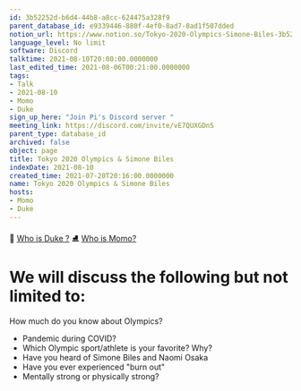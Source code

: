 ```yaml
---
id: 3b52252d-b6d4-44b8-a8cc-624475a328f9
parent_database_id: e9339446-880f-4ef0-8ad7-8ad1f507dded
notion_url: https://www.notion.so/Tokyo-2020-Olympics-Simone-Biles-3b52252db6d444b8a8cc624475a328f9
language_level: No limit
software: Discord
talktime: 2021-08-10T20:00:00.0000000
last_edited_time: 2021-08-06T00:21:00.0000000
tags:
- Talk
- 2021-08-10
- Momo
- Duke
sign_up_here: "Join Pi's Discord server "
meeting_link: https://discord.com/invite/vE7QUXGDnS
parent_type: database_id
archived: false
object: page
title: Tokyo 2020 Olympics & Simone Biles
indexDate: 2021-08-10
created_time: 2021-07-20T20:16:00.0000000
name: Tokyo 2020 Olympics & Simone Biles
hosts:
- Momo
- Duke
---
```



👑   [Who is Duke ?](/e0958ccc596f4efea798c99507f0f16e) 
⛸️  [Who is Momo?](/23f0f26c7f1547c0b08477c0c6f1f461) 

# We will discuss the following but not limited to:
How much do you know about Olympics?
   - Pandemic during COVID?
   - Which Olympic sport/athlete is your favorite? Why?
   - Have you heard of Simone Biles and Naomi Osaka
   - Have you ever experienced "burn out"
   - Mentally strong or physically strong?




